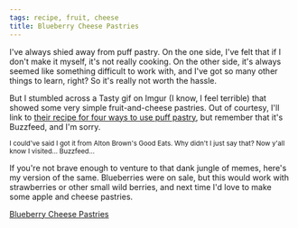 ```yaml
---
tags: recipe, fruit, cheese
title: Blueberry Cheese Pastries
---
```


I've always shied away from puff pastry. On the one side, I've felt that
if I don't make it myself, it's not really cooking. On the other side,
it's always seemed like something difficult to work with, and I've got
so many other things to learn, right? So it's really not worth the
hassle.

But I stumbled across a Tasty gif on Imgur (I know, I feel terrible)
that showed some very simple fruit-and-cheese pastries. Out of courtesy,
I'll link to [their recipe for four ways to use puff
pastry](https://www.buzzfeed.com/alvinzhou/heres-four-ways-to-make-incredibly-beautiful-desserts-with-p?bffbtasty),
but remember that it's Buzzfeed, and I'm sorry.

<small>
I could've said I got it from Alton Brown's Good Eats. Why didn't I just
say that? Now y'all know I visited... Buzzfeed...
</small>

If you're not brave enough to venture to that dank jungle of memes,
here's my version of the same. Blueberries were on sale, but this would
work with strawberries or other small wild berries, and next time I'd
love to make some apple and cheese pastries.

[Blueberry Cheese Pastries](/recipe/blueberry-cheese-pastries)

